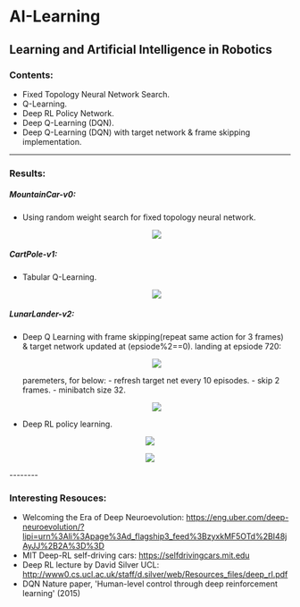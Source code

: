 # AI-Learning
Learning and Artificial Intelligence in Robotics
--------
### Contents:
- Fixed Topology Neural Network Search.
- Q-Learning.
- Deep RL Policy Network.
- Deep Q-Learning (DQN).
- Deep Q-Learning (DQN) with target network & frame skipping implementation.

--------
### Results:

##### MountainCar-v0:
- Using random weight search for fixed topology neural network.
    <p align="center">
    <img src="https://github.com/OakLake/AI-Learning/blob/master/MountainCar/MountainCar_NN.gif">
    </p>
    
##### CartPole-v1:
- Tabular Q-Learning.
    <p align="center">
    <img src="https://github.com/OakLake/AI-Learning/blob/master/CartPole_RL.gif">
    </p>
##### LunarLander-v2:
- Deep Q Learning with frame skipping(repeat same action for 3 frames) & target network updated at (epsiode%2==0).
    landing at epsiode 720:
    <p align="center">
    <img src="https://github.com/OakLake/AI-Learning/blob/master/LunarLander/so_cool.gif">
    </p>
    paremeters, for below:
    - refresh target net every 10 episodes.
    - skip 2 frames.
    - minibatch size 32.
    
    <p align="center">
    <img src="https://github.com/OakLake/AI-Learning/blob/master/LunarLander/refreshNet10_skip3_batch32_frame460_NICE.gif">
    </p>
   
    
- Deep RL policy learning.
<p align="center">
    <img src="https://github.com/OakLake/AI-Learning/blob/master/LunarLander/clever_girl.gif">
    </p>
    
<p align="center">
    <img src="https://github.com/OakLake/AI-Learning/blob/master/LunarLander/landing.gif">
    </p>
--------

### Interesting Resouces:

- Welcoming the Era of Deep Neuroevolution: https://eng.uber.com/deep-neuroevolution/?lipi=urn%3Ali%3Apage%3Ad_flagship3_feed%3BzyxkMF5OTd%2BI48jAyJJ%2B2A%3D%3D
- MIT Deep-RL self-driving cars: https://selfdrivingcars.mit.edu
- Deep RL lecture by David Silver UCL: http://www0.cs.ucl.ac.uk/staff/d.silver/web/Resources_files/deep_rl.pdf
- DQN Nature paper, 'Human-level control through deep reinforcement learning' (2015)

